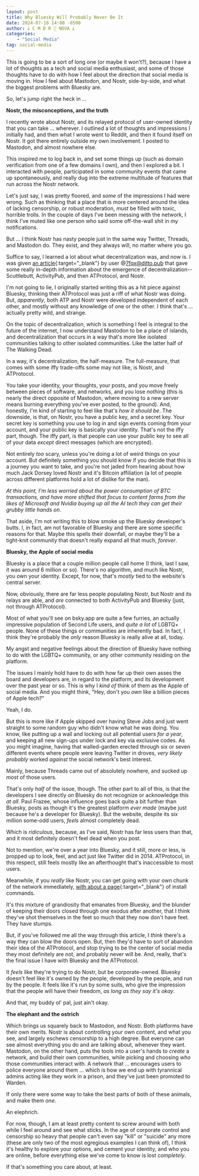 ```yaml
---
layout: post
title: Why Bluesky Will Probably Never Be It
date: 2024-07-16 14:00 -0500
author: 𐕣 C M D R ░ NOVA 𐕣
categories:
    - "Social Media"
tag: social-media
---
```


This is going to be a sort of long one (or maybe it won't?), because I have a lot of thoughts as a tech and social media enthusiast, and some of those thoughts have to do with how I feel about the direction that social media is moving in. How I feel about Mastodon, and Nostr, side-by-side, and what the biggest problems with Bluesky are.

So, let's jump right the heck in ...

**Nostr, the misconceptions, and the truth**

I recently wrote about Nostr, and its relayed protocol of user-owned identity that you can take ... wherever. I outlined a lot of thoughts and impressions I initially had, and then what I wrote went to Reddit, and then it found itself on Nostr. It got there entirely outside my own involvement. I posted to Mastodon, and almost nowhere else.

This inspired me to log back in, and set some things up (such as domain verification from one of a few domains I own), and then I explored a bit. I interacted with people, participated in some community events that came up spontaneously, and really dug into the extreme multitude of features that run across the Nostr network.

Let's just say, I was pretty floored, and *some* of the impressions I had were wrong. Such as thinking that a place that is more centered around the idea of lacking censorship, or robust moderation, *must* be filled with toxic, horrible trolls. In the couple of days I've been messing with the network, I think I've muted like one person who said some off-the-wall shit in my notifications.

But ... I think Nostr has nasty people just in the same way Twitter, Threads, and Mastodon do. They exist, and they always will, no matter where you go.

Suffice to say, I learned a lot about what decentralization was, and now is. I was given [an article](https://shreyanjain.net/2024/07/05/nostr-and-atproto.html){:target="_blank"} by user @7fqx@ditto.pub that gave some really in-depth information about the emergence of decentralization--Scuttlebutt, ActivityPub, and then ATProtocol, and Nostr.

I'm not going to lie, I originally started writing this as a hit piece against Bluesky, thinking their ATProtocol was just a riff of what Nostr was doing. But, *apparently*, both ATP and Nostr were developed independent of each other, and mostly without any knowledge of one or the other. I think that's ... actually pretty wild, and strange.

On the topic of decentralization, which is something I feel is integral to the future of the internet, I now understand Mastodon to be a place of islands, and decentralization that occurs in a way that's more like isolated communities talking to other isolated communities. Like the latter half of The Walking Dead.

In a way, it's decentralization, the half-measure. The full-measure, that comes with some iffy trade-offs some may not like, is Nostr, and ATProtocol.

You take your identity, your thoughts, your posts, and you move freely between pieces of software, and networks, and you lose *nothing* (this is nearly the direct opposite of Mastodon, where moving to a new server means burning everything you've ever posted, to the ground). And, honestly, I'm kind of starting to feel like that's *how it should be*. The downside, is that, on Nostr, you have a public key, and a secret key. Your secret key is something you use to log in and sign events coming from your account, and your public key is basically your identity. That's not the iffy part, though. The iffy part, is that people can use your public key to see all of your data *except* direct messages (which are encrypted).

Not entirely *too* scary, unless you're doing a lot of weird things on your account. But definitely something you should know if you decide that this is a journey you want to take, and you're not jaded from hearing about how much Jack Dorsey loved Nostr and it's Bitcoin affiliation (a lot of people across different platforms hold a lot of dislike for the man).

*At this point, I'm less worried about the power consumption of BTC transactions, and have more shifted that focus to content farms from the likes of Microsoft and Nvidia buying up all the AI tech they can get their grubby little hands on*.

That aside, I'm not writing this to blow smoke up the Bluesky developer's butts. I, in fact, am not favorable of Bluesky and there are some specific reasons for that. Maybe this spells their downfall, or maybe they'll be a tight-knit community that doesn't really expand all that much, *forever*.

**Bluesky, the Apple of social media**

Bluesky is a place that a couple million people call home (I think, last I saw, it was around 6 million or so). There's no algorithm, and much like Nostr, you own your identity. Except, for now, that's *mostly* tied to the website's central server.

Now, obviously, there are far less people populating Nostr, but Nostr and its relays are able, and *are* connected to both ActivityPub and Bluesky (just, not through ATProtocol).

Most of what you'll see on bsky.app are quite a few furries, an actually impressive population of Second Life users, and *quite a lot* of LGBTQ+ people. None of these things or communities are inherently bad. In fact, I think they're probably the *only* reason Bluesky is really alive at all, today.

My angst and negative feelings about the direction of Bluesky have nothing to do with the LGBTQ+ community, or any other community residing on the platform.

The issues I mainly hold have to do with how far up their own asses the board and developers are, in regard to the platform, and its development over the past year or so. This is why I *kind of* think of them as the Apple of social media. And you might think, "Hey, don't you *own* like a billion pieces of Apple tech?"

Yeah, I do.

But this is more like if Apple skipped over having Steve Jobs and just went straight to some random guy who didn't know what he was doing. You know, like putting up a wall and locking out all potential users *for a year*, and keeping all new sign-ups under lock and key via exclusive codes. As you might imagine, having that walled-garden erected through six or seven different events where people were leaving Twitter in droves, *very likely probably* worked *against* the social network's best interest.

Mainly, because Threads came out of absolutely nowhere, and sucked up *most* of those users.

That's only *half* of the issue, though. The other part to all of this, is that the developers I see directly *on* Bluesky do not recognize or acknowledge this *at all*. Paul Frazee, whose influence goes back quite a bit further than Bluesky, posts as though it's the greatest platform *ever made* (maybe just because he's a developer for Bluesky). But the website, despite its six million some-odd users, *feels* almost completely dead.

Which is *ridiculous*, because, as I've said, Nostr has far less users than that, and it most definitely doesn't feel dead when you post.

Not to mention, we're over a year into Bluesky, and it still, more or less, is propped up to look, feel, and act just like Twitter did in 2014. ATProtocol, in this respect, still feels mostly like an afterthought that's inaccessible to most users.

Meanwhile, if you *really* like Nostr, you can get going with your own chunk of the network immediately, [with about a page](https://docs.soapbox.pub/ditto/install){:target="_blank"} of install commands.

It's this mixture of grandiosity that emanates from Bluesky, and the blunder of keeping their doors closed through one exodus after another, that I think they've shot themselves in the feet so much that they now don't have feet. They have stumps.

But, if you've followed me all the way through this article, I *think* there's a way they can blow the doors open. But, then they'd have to sort of abandon their idea of the ATProtocol, and stop trying to be the center of social media they most definitely are not, and probably never will be. And, really, that's the final issue I have with Bluesky and the ATProtocol.

It *feels* like they're trying to do Nostr, but be corporate-owned. Bluesky doesn't feel like it's owned by the people, developed by the people, and run by the people. It feels like it's run by some suits, who give the impression that the people will have their freedom, *as long as they say it's okay*.

And that, my buddy ol' pal, just ain't okay.

**The elephant and the ostrich**

Which brings us squarely back to Mastodon, and Nostr. Both platforms have their own merits. Nostr is about controlling your own content, and what you see, and largely eschews censorship to a high degree. But everyone can see almost everything you do and are talking about, whenever they want. Mastodon, on the other hand, puts the tools into a user's hands to *create* a network, and build their own communities, while picking and choosing *who* those communities interact with. A network that ... encourages users to police everyone around them ... which is how we end up with tyrannical admins acting like they work in a prison, and they've just been promoted to Warden.

If only there were some way to take the best parts of both of these animals, and make them *one*.

An elephrich.

For now, though, I am at least pretty content to screw around with both while I feel around and see what sticks. In the age of corporate control and censorship so heavy that people can't even say "kill" or "suicide" any more (these are only two of the most egregious examples I can think of), I think it's healthy to explore your options, and cement your identity, and who you are online, before everything else we've come to know is lost *completely*.

If that's something you care about, at least.
